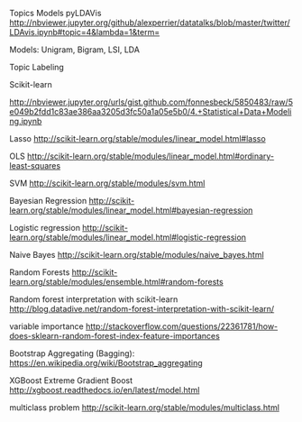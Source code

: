 
Topics Models pyLDAVis
http://nbviewer.jupyter.org/github/alexperrier/datatalks/blob/master/twitter/LDAvis.ipynb#topic=4&lambda=1&term=

Models: 
Unigram, Bigram, 
LSI, 
LDA

Topic Labeling


Scikit-learn

http://nbviewer.jupyter.org/urls/gist.github.com/fonnesbeck/5850483/raw/5e049b2fdd1c83ae386aa3205d3fc50a1a05e5b0/4.+Statistical+Data+Modeling.ipynb


Lasso http://scikit-learn.org/stable/modules/linear_model.html#lasso

OLS http://scikit-learn.org/stable/modules/linear_model.html#ordinary-least-squares

SVM http://scikit-learn.org/stable/modules/svm.html

Bayesian Regression http://scikit-learn.org/stable/modules/linear_model.html#bayesian-regression

Logistic regression http://scikit-learn.org/stable/modules/linear_model.html#logistic-regression

Naive Bayes http://scikit-learn.org/stable/modules/naive_bayes.html

Random Forests http://scikit-learn.org/stable/modules/ensemble.html#random-forests

Random forest interpretation with scikit-learn http://blog.datadive.net/random-forest-interpretation-with-scikit-learn/

variable importance http://stackoverflow.com/questions/22361781/how-does-sklearn-random-forest-index-feature-importances

Bootstrap Aggregating (Bagging): https://en.wikipedia.org/wiki/Bootstrap_aggregating

XGBoost Extreme Gradient Boost http://xgboost.readthedocs.io/en/latest/model.html


multiclass problem http://scikit-learn.org/stable/modules/multiclass.html

